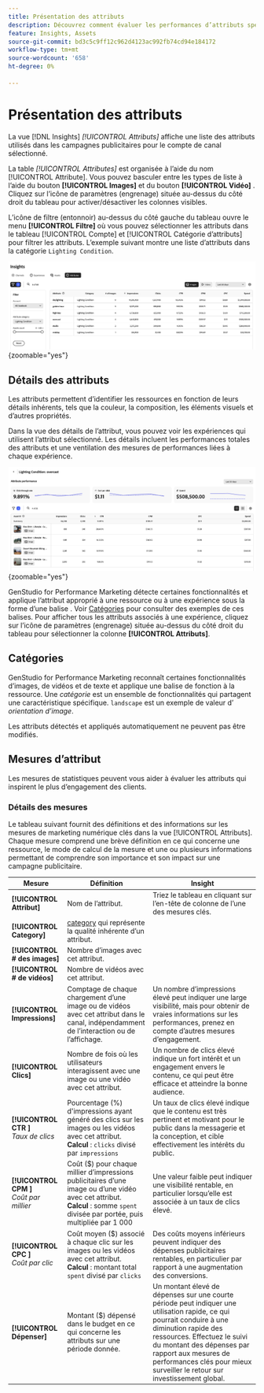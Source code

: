 ```yaml
---
title: Présentation des attributs
description: Découvrez comment évaluer les performances d’attributs spécifiques dans Adobe GenStudio for Performance Marketing.
feature: Insights, Assets
source-git-commit: bd3c5c9ff12c962d4123ac992fb74cd94e184172
workflow-type: tm+mt
source-wordcount: '658'
ht-degree: 0%

---
```


# Présentation des attributs

La vue [!DNL Insights] _[!UICONTROL Attributs]_ affiche une liste des attributs utilisés dans les campagnes publicitaires pour le compte de canal sélectionné.

La table _[!UICONTROL Attributes]_ est organisée à l’aide du nom [!UICONTROL Attribute]. Vous pouvez basculer entre les types de liste à l’aide du bouton **[!UICONTROL Images]** et du bouton **[!UICONTROL Vidéo]** . Cliquez sur l’icône de paramètres (engrenage) située au-dessus du côté droit du tableau pour activer/désactiver les colonnes visibles.

L’icône de filtre (entonnoir) au-dessus du côté gauche du tableau ouvre le menu **[!UICONTROL Filtre]** où vous pouvez sélectionner les attributs dans le tableau [!UICONTROL Compte] et [!UICONTROL Catégorie d’attributs] pour filtrer les attributs. L’exemple suivant montre une liste d’attributs dans la catégorie `Lighting Condition`.

![Filtre Attributs et table](/help/assets/insights-attributes-filter.png){zoomable="yes"}

## Détails des attributs

Les attributs permettent d’identifier les ressources en fonction de leurs détails inhérents, tels que la couleur, la composition, les éléments visuels et d’autres propriétés.

Dans la vue des détails de l’attribut, vous pouvez voir les expériences qui utilisent l’attribut sélectionné. Les détails incluent les performances totales des attributs et une ventilation des mesures de performances liées à chaque expérience.

![Mesures de performances des attributs](/help/assets/insights-attribute-details.png){zoomable="yes"}

GenStudio for Performance Marketing détecte certaines fonctionnalités et applique l’attribut approprié à une ressource ou à une expérience sous la forme d’une balise . Voir [Catégories](#categories) pour consulter des exemples de ces balises. Pour afficher tous les attributs associés à une expérience, cliquez sur l’icône de paramètres (engrenage) située au-dessus du côté droit du tableau pour sélectionner la colonne **[!UICONTROL Attributs]**.

## Catégories

GenStudio for Performance Marketing reconnaît certaines fonctionnalités d’images, de vidéos et de texte et applique une balise de fonction à la ressource. Une _catégorie_ est un ensemble de fonctionnalités qui partagent une caractéristique spécifique. `landscape` est un exemple de valeur d’ _orientation d’image_.

Les attributs détectés et appliqués automatiquement ne peuvent pas être modifiés.

<!--
Select any of the following to open a detailed list of feature categories:

+++**Image features**

| Category               | Values                              |
| ---------------------- | ----------------------------------- |
| Background Colors      | 14 colors |
| Camera Position        | - `low angle`, `high angle`, `dutch angle`<br>- `overhead view`, `eye level`,`bird's eye view` |
| Camera Proximity       | `close up`, `mid shot`, `long shot` |
| Camera Setting         | - `fast shutter speed`, `long exposure`, `double exposure`<br>- `normal mode`, `flash`, `macro`, `wide-angle`<br>- `black and white`, `surreal`<br>- `bokeh blur`, `motion blur`, `tilt-shift blur` |
| Foreground Colors      | 14 colors |
| Image Type             | `photograph`, `sketch`, `painting`, `digital cartoon`, `infographics`, `graphic design`, `collage`, `screenshot` |
| Lighting Condition     | golden hour, blue hour, midday, overcast, night, high-key, low-key, daylight, incandescent, fluorescent, colorful, studio |
| Objects                | The items, entities, and elements that are visible, such as `lighthouse`, `orchid`, or `tunnel`. |
| Orientation            | Examples: `landscape`, `portrait`, `square` |
| Overall Tone           | `warm`, `cool`, `neutral` |
| People Categories      | Examples: `person`, `social group`, `people`, `kid` |
| Photography Styles     | `aerial photography`, `aerial photography`, `architectural photography`, `astrophotography`, `black and white photography`, `business photography`, `cityscape photography`, `commercial photography`, `composite photography`, `creative photography`, `editorial photography`, `event photography`, `family photography`, `fashion photography`, `fine art photography`, `food photography`, `holiday photography`, `indoor photography`, `landscape photography`, `lifestyle photography`, `macro photography`, `minimalist photography`, `night photography`, `outdoor photography`, `pet photography`, `portrait photography`, `product photography`, `real estate photography`, `seascape photography`, `sports photography`, `still-life photography`, `street photography`, `travel photography`, `underwater photography`, `wildlife photography` |
| Scenes                 | Examples: `city`, `island`, `living room` |
| Tags                   | Examples: `gaming`, `law`, `yoga` |
| Visual Attention Spread| The level of viewer attention spread across an image: `high`, `low` |
| Visual Content Density | The amount of information or detail in an image: `high`, `low` |

+++

+++**Video features**

| Category               | Values                              |
| ---------------------- | ----------------------------------- |
| Audio Genre  | |
| Audio Genre Category  | |
| Audio Mood  | |
| Audio Types| |
| Objects  | |
| Orientation  | |
| People Categories  | |
| Scenes  | |
| Styles  | |
| Tags   | |
| Video Category  | |
| Video Type  | |

+++

+++**Text features**

| Category               | Values                              |
| ---------------------- | ----------------------------------- |
| Emojis Count  | |
| HashTags Count  | |
| Keywords  | |
| Marketing Emotions  | |
| Narratives  |  |
| Persuasion Strategies  |  |
| Readability  | |
| Sentences Count  | |
| Stop Words Ratio  | |
| Text Quotes Count  | |
| Tones  | |
| Words Count  | |
| Words Count Per Sentence  | |

+++

-->

## Mesures d’attribut

Les mesures de statistiques peuvent vous aider à évaluer les attributs qui inspirent le plus d’engagement des clients.

### Détails des mesures

Le tableau suivant fournit des définitions et des informations sur les mesures de marketing numérique clés dans la vue [!UICONTROL Attributs]. Chaque mesure comprend une brève définition en ce qui concerne une ressource, le mode de calcul de la mesure et une ou plusieurs informations permettant de comprendre son importance et son impact sur une campagne publicitaire.

| Mesure | Définition | Insight |
| ---------------------- | ----------------------------- | -------------------------------- |
| **[!UICONTROL Attribut]** | Nom de l’attribut. | Triez le tableau en cliquant sur l’en-tête de colonne de l’une des mesures clés. |
| **[!UICONTROL Category]** | [category](#categories) qui représente la qualité inhérente d’un attribut. |  |
| **[!UICONTROL # des images]** | Nombre d’images avec cet attribut. |  |
| **[!UICONTROL # de vidéos]** | Nombre de vidéos avec cet attribut. |  |
| **[!UICONTROL Impressions]** | Comptage de chaque chargement d’une image ou de vidéos avec cet attribut dans le canal, indépendamment de l’interaction ou de l’affichage. | Un nombre d’impressions élevé peut indiquer une large visibilité, mais pour obtenir de vraies informations sur les performances, prenez en compte d’autres mesures d’engagement. |
| **[!UICONTROL Clics]** | Nombre de fois où les utilisateurs interagissent avec une image ou une vidéo avec cet attribut. | Un nombre de clics élevé indique un fort intérêt et un engagement envers le contenu, ce qui peut être efficace et atteindre la bonne audience. |
| **[!UICONTROL CTR &#x200B;]**<br>_Taux de clics_ | Pourcentage (%) d&#39;impressions ayant généré des clics sur les images ou les vidéos avec cet attribut.<br>**Calcul** : `clicks` divisé par `impressions` | Un taux de clics élevé indique que le contenu est très pertinent et motivant pour le public dans la messagerie et la conception, et cible effectivement les intérêts du public. |
| **[!UICONTROL CPM &#x200B;]**<br>_Coût par millier_ | Coût ($) pour chaque millier d’impressions publicitaires d’une image ou d’une vidéo avec cet attribut.<br>**Calcul** : somme `spent` divisée par portée, puis multipliée par 1 000 | Une valeur faible peut indiquer une visibilité rentable, en particulier lorsqu’elle est associée à un taux de clics élevé. |
| **[!UICONTROL CPC &#x200B;]**<br>_Coût par clic_ | Coût moyen ($) associé à chaque clic sur les images ou les vidéos avec cet attribut.<br>**Calcul** : montant total `spent` divisé par `clicks` | Des coûts moyens inférieurs peuvent indiquer des dépenses publicitaires rentables, en particulier par rapport à une augmentation des conversions. |
| **[!UICONTROL Dépenser]** | Montant ($) dépensé dans le budget en ce qui concerne les attributs sur une période donnée. | Un montant élevé de dépenses sur une courte période peut indiquer une utilisation rapide, ce qui pourrait conduire à une diminution rapide des ressources. Effectuez le suivi du montant des dépenses par rapport aux mesures de performances clés pour mieux surveiller le retour sur investissement global. |
